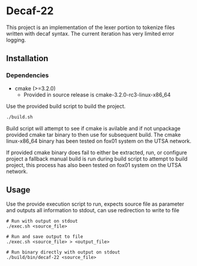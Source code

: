 

# Decaf-22

This project is an implementation of the lexer portion to tokenize files written with decaf syntax. The current iteration has very limited error logging.

## Installation

### Dependencies
 - cmake (>=3.2.0) 
    - Provided in source release is cmake-3.2.0-rc3-linux-x86_64


Use the provided build script to build the project. 

```bash
./build.sh
```

Build script will attempt to see if cmake is avilable and if not unpackage provided cmake tar binary to then use for subsequent build. The cmake linux-x86_64 binary has been tested on fox01 system on the UTSA network.

If provided cmake binary does fail to either be extracted, run, or configure project a fallback manual build is run during build script to attempt to build project, this process has also been tested on fox01 system on the UTSA network.

## Usage

Use the provide execution script to run, expects source file as parameter and outputs all information to stdout, can use redirection to write to file
```
# Run with output on stdout
./exec.sh <source_file>

# Run and save output to file
./exec.sh <source_file> > <output_file>

# Run binary directly with output on stdout
./build/bin/decaf-22 <source_file>
```
